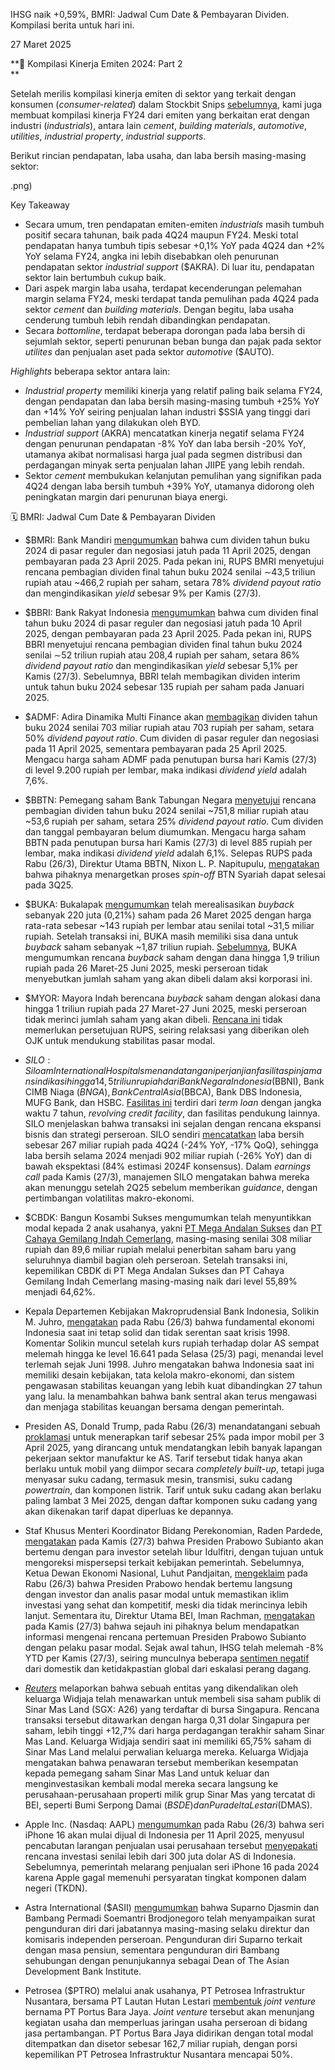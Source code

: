 IHSG naik +0,59%, BMRI: Jadwal Cum Date & Pembayaran Dividen. Kompilasi berita untuk hari ini.

27 Maret 2025

**📒 Kompilasi Kinerja Emiten 2024: Part 2  
**

Setelah merilis kompilasi kinerja emiten di sektor yang terkait dengan konsumen (_consumer-related_) dalam Stockbit Snips [sebelumnya](https://snips.stockbit.com/snips-terbaru/kompilasi-kinerja-emiten-2024-part-1), kami juga membuat kompilasi kinerja FY24 dari emiten yang berkaitan erat dengan industri (_industrials_), antara lain _cement_, _building materials_, _automotive_, _utilities_, _industrial property_, _industrial supports_.

Berikut rincian pendapatan, laba usaha, dan laba bersih masing-masing sektor:

.png)

Key Takeaway

- Secara umum, tren pendapatan emiten-emiten _industrials_ masih tumbuh positif secara tahunan, baik pada 4Q24 maupun FY24. Meski total pendapatan hanya tumbuh tipis sebesar +0,1% YoY pada 4Q24 dan +2% YoY selama FY24, angka ini lebih disebabkan oleh penurunan pendapatan sektor _industrial support_ ($AKRA). Di luar itu, pendapatan sektor lain bertumbuh cukup baik.
- Dari aspek margin laba usaha, terdapat kecenderungan pelemahan margin selama FY24, meski terdapat tanda pemulihan pada 4Q24 pada sektor _cement_ dan _building materials_. Dengan begitu, laba usaha cenderung tumbuh lebih rendah dibandingkan pendapatan.
- Secara _bottomline_, terdapat beberapa dorongan pada laba bersih di sejumlah sektor, seperti penurunan beban bunga dan pajak pada sektor _utilites_ dan penjualan aset pada sektor _automotive_ ($AUTO).

_Highlights_ beberapa sektor antara lain:

- _Industrial property_ memiliki kinerja yang relatif paling baik selama FY24, dengan pendapatan dan laba bersih masing-masing tumbuh +25% YoY dan +14% YoY seiring penjualan lahan industri $SSIA yang tinggi dari pembelian lahan yang dilakukan oleh BYD.
- _Industrial support_ (AKRA) mencatatkan kinerja negatif selama FY24 dengan penurunan pendapatan -8% YoY dan laba bersih -20% YoY, utamanya akibat normalisasi harga jual pada segmen distribusi dan perdagangan minyak serta penjualan lahan JIIPE yang lebih rendah.
- Sektor _cement_ membukukan kelanjutan pemulihan yang signifikan pada 4Q24 dengan laba bersih tumbuh +39% YoY, utamanya didorong oleh peningkatan margin dari penurunan biaya energi.

🗓️ BMRI: Jadwal Cum Date & Pembayaran Dividen

- $BMRI: Bank Mandiri [mengumumkan](https://www.idx.co.id/StaticData/NewsAndAnnouncement/ANNOUNCEMENTSTOCK/From_EREP/202503/3e05164931_ba2f82c41e.pdf) bahwa cum dividen tahun buku 2024 di pasar reguler dan negosiasi jatuh pada 11 April 2025, dengan pembayaran pada 23 April 2025. Pada pekan ini, RUPS BMRI menyetujui rencana pembagian dividen final tahun buku 2024 senilai ∼43,5 triliun rupiah atau ~466,2 rupiah per saham, setara 78% _dividend payout ratio_ dan mengindikasikan _yield_ sebesar 9% per Kamis (27/3).
- $BBRI: Bank Rakyat Indonesia [mengumumkan](https://www.idx.co.id/StaticData/NewsAndAnnouncement/ANNOUNCEMENTSTOCK/From_EREP/202503/239dfd777e_4741c6de3d.pdf) bahwa cum dividen final tahun buku 2024 di pasar reguler dan negosiasi jatuh pada 10 April 2025, dengan pembayaran pada 23 April 2025. Pada pekan ini, RUPS BBRI menyetujui rencana pembagian dividen final tahun buku 2024 senilai ∼52 triliun rupiah atau 208,4 rupiah per saham, setara 86% _dividend payout ratio_ dan mengindikasikan _yield_ sebesar 5,1% per Kamis (27/3). Sebelumnya, BBRI telah membagikan dividen interim untuk tahun buku 2024 sebesar 135 rupiah per saham pada Januari 2025.
- $ADMF: Adira Dinamika Multi Finance akan [membagikan](https://www.idx.co.id/StaticData/NewsAndAnnouncement/ANNOUNCEMENTSTOCK/From_EREP/202503/82d065d68a_3ae358ea7b.pdf) dividen tahun buku 2024 senilai 703 miliar rupiah atau 703 rupiah per saham, setara 50% _dividend payout ratio_. Cum dividen di pasar reguler dan negosiasi pada 11 April 2025, sementara pembayaran pada 25 April 2025. Mengacu harga saham ADMF pada penutupan bursa hari Kamis (27/3) di level 9.200 rupiah per lembar, maka indikasi _dividend yield_ adalah 7,6%.
- $BBTN: Pemegang saham Bank Tabungan Negara [menyetujui](https://www.cnnindonesia.com/ekonomi/20250326192735-78-1213439/btn-tebar-dividen-rp750-m-kepada-pemegang-saham) rencana pembagian dividen tahun buku 2024 senilai ~751,8 miliar rupiah atau ~53,6 rupiah per saham, setara 25% _dividend payout ratio_. Cum dividen dan tanggal pembayaran belum diumumkan. Mengacu harga saham BBTN pada penutupan bursa hari Kamis (27/3) di level 885 rupiah per lembar, maka indikasi _dividend yield_ adalah 6,1%. Selepas RUPS pada Rabu (26/3), Direktur Utama BBTN, Nixon L. P. Napitupulu, [mengatakan](https://www.antaranews.com/berita/4738885/spin-off-btn-syariah-ditargetkan-selesai-kuartal-iii-2025) bahwa pihaknya menargetkan proses _spin-off_ BTN Syariah dapat selesai pada 3Q25.
- $BUKA: Bukalapak [mengumumkan](https://www.idx.co.id/StaticData/NewsAndAnnouncement/ANNOUNCEMENTSTOCK/From_EREP/202503/f787df17b5_803e2a78d8.pdf) telah merealisasikan _buyback_ sebanyak 220 juta (0,21%) saham pada 26 Maret 2025 dengan harga rata-rata sebesar ~143 rupiah per lembar atau senilai total ~31,5 miliar rupiah. Setelah transaksi ini, BUKA masih memiliki sisa dana untuk _buyback_ saham sebanyak ~1,87 triliun rupiah. [Sebelumnya](https://snips.stockbit.com/snips-terbaru/kompilasi-kinerja-emiten-2024-part-1#:~:text=%24BUKA%3A%C2%A0Bukalapak,stabilitas%20pasar%20modal.), BUKA mengumumkan rencana _buyback_ saham dengan dana hingga 1,9 triliun rupiah pada 26 Maret-25 Juni 2025, meski perseroan tidak menyebutkan jumlah saham yang akan dibeli dalam aksi korporasi ini.
- $MYOR: Mayora Indah berencana _buyback_ saham dengan alokasi dana hingga 1 triliun rupiah pada 27 Maret-27 Juni 2025, meski perseroan tidak merinci jumlah saham yang akan dibeli. [Rencana ini](https://www.idx.co.id/StaticData/NewsAndAnnouncement/ANNOUNCEMENTSTOCK/From_EREP/202503/28a5e8e270_90f0bfc50f.pdf) tidak memerlukan persetujuan RUPS, seiring relaksasi yang diberikan oleh OJK untuk mendukung stabilitas pasar modal.
- $SILO: Siloam International Hospitals menandatangani perjanjian fasilitas pinjaman sindikasi hingga 14,5 triliun rupiah dari Bank Negara Indonesia ($BBNI), Bank CIMB Niaga ($BNGA), Bank Central Asia ($BBCA), Bank DBS Indonesia, MUFG Bank, dan HSBC. [Fasilitas ini](https://www.idx.co.id/StaticData/NewsAndAnnouncement/ANNOUNCEMENTSTOCK/From_EREP/202503/f49c12e1d9_4cdfd47f20.pdf) terdiri dari _term loan_ dengan jangka waktu 7 tahun, _revolving credit facility_, dan fasilitas pendukung lainnya. SILO menjelaskan bahwa transaksi ini sejalan dengan rencana ekspansi bisnis dan strategi perseroan. SILO sendiri [mencatatkan](https://emitten-announcement.stockbit.com/attachments/Siloam_International_Hospitals_GA_31_Des_2024.pdf) laba bersih sebesar 267 miliar rupiah pada 4Q24 (\-24% YoY, -17% QoQ), sehingga laba bersih selama 2024 menjadi 902 miliar rupiah (\-26% YoY) dan di bawah ekspektasi (84% estimasi 2024F konsensus). Dalam _earnings call_ pada Kamis (27/3), manajemen SILO mengatakan bahwa mereka akan menunggu setelah 2Q25 sebelum memberikan _guidance_, dengan pertimbangan volatilitas makro-ekonomi.
- $CBDK: Bangun Kosambi Sukses mengumumkan telah menyuntikkan modal kepada 2 anak usahanya, yakni [PT Mega Andalan Sukses](https://www.idx.co.id/StaticData/NewsAndAnnouncement/ANNOUNCEMENTSTOCK/From_EREP/202503/973f1d27d9_9c32e77577.pdf) dan [PT Cahaya Gemilang Indah Cemerlang](https://www.idx.co.id/StaticData/NewsAndAnnouncement/ANNOUNCEMENTSTOCK/From_EREP/202503/3ecd9e55a1_aa489be39a.pdf), masing-masing senilai 308 miliar rupiah dan 89,6 miliar rupiah melalui penerbitan saham baru yang seluruhnya diambil bagian oleh perseroan. Setelah transaksi ini, kepemilikan CBDK di PT Mega Andalan Sukses dan PT Cahaya Gemilang Indah Cemerlang masing-masing naik dari level 55,89% menjadi 64,62%.

- Kepala Departemen Kebijakan Makroprudensial Bank Indonesia, Solikin M. Juhro, [mengatakan](https://www.bloomberg.com/news/articles/2025-03-26/bi-says-indonesia-far-from-1998-crisis-despite-rupiah-slump) pada Rabu (26/3) bahwa fundamental ekonomi Indonesia saat ini tetap solid dan tidak serentan saat krisis 1998. Komentar Solikin muncul setelah kurs rupiah terhadap dolar AS sempat melemah hingga ke level 16.641 pada Selasa (25/3) pagi, menandai level terlemah sejak Juni 1998. Juhro mengatakan bahwa Indonesia saat ini memiliki desain kebijakan, tata kelola makro-ekonomi, dan sistem pengawasan stabilitas keuangan yang lebih kuat dibandingkan 27 tahun yang lalu. Ia menambahkan bahwa bank sentral akan terus mengawasi dan menjaga stabilitas keuangan bersama dengan pemerintah.
- Presiden AS, Donald Trump, pada Rabu (26/3) menandatangani sebuah [proklamasi](https://www.whitehouse.gov/presidential-actions/2025/03/adjusting-imports-of-automobiles-and-autombile-parts-into-the-united-states/) untuk menerapkan tarif sebesar 25% pada impor mobil per 3 April 2025, yang dirancang untuk mendatangkan lebih banyak lapangan pekerjaan sektor manufaktur ke AS. Tarif tersebut tidak hanya akan berlaku untuk mobil yang diimpor secara _completely built-up_, tetapi juga menyasar suku cadang, termasuk mesin, transmisi, suku cadang _powertrain_, dan komponen listrik. Tarif untuk suku cadang akan berlaku paling lambat 3 Mei 2025, dengan daftar komponen suku cadang yang akan dikenakan tarif dapat diperluas ke depannya.
- Staf Khusus Menteri Koordinator Bidang Perekonomian, Raden Pardede, [mengatakan](https://www.reuters.com/markets/asia/indonesia-seeks-calm-investors-after-stocks-rupiah-slide-2025-03-27/) pada Kamis (27/3) bahwa Presiden Prabowo Subianto akan bertemu dengan para investor setelah libur Idulfitri, dengan tujuan untuk mengoreksi mispersepsi terkait kebijakan pemerintah. Sebelumnya, Ketua Dewan Ekonomi Nasional, Luhut Pandjaitan, [mengeklaim](https://www.cnnindonesia.com/ekonomi/20250326193607-92-1213443/luhut-prabowo-akan-bertemu-langsung-investor-analis-pasar-modal) pada Rabu (26/3) bahwa Presiden Prabowo hendak bertemu langsung dengan investor dan analis pasar modal untuk memastikan iklim investasi yang sehat dan kompetitif, meski dia tidak merincinya lebih lanjut. Sementara itu, Direktur Utama BEI, Iman Rachman, [mengatakan](https://market.bisnis.com/read/20250327/7/1865126/perbaiki-iklim-investasi-prabowo-bakal-gelar-pertemuan-dengan-pelaku-pasar-modal) pada Kamis (27/3) bahwa sejauh ini pihaknya belum mendapatkan informasi mengenai rencana pertemuan Presiden Prabowo Subianto dengan pelaku pasar modal. Sejak awal tahun, IHSG telah melemah -8% YTD per Kamis (27/3), seiring munculnya beberapa [sentimen negatif](https://snips.stockbit.com/snips-terbaru/-bei-terapkan-trading-halt-pertama-kali-sejak-akhir-2020) dari domestik dan ketidakpastian global dari eskalasi perang dagang.
- _[Reuters](https://www.reuters.com/markets/deals/indonesias-widjaja-family-offers-take-sinarmas-land-private-986-million-deal-2025-03-27/)_ melaporkan bahwa sebuah entitas yang dikendalikan oleh keluarga Widjaja telah menawarkan untuk membeli sisa saham publik di Sinar Mas Land (SGX: A26) yang terdaftar di bursa Singapura. Rencana transaksi tersebut ditawarkan dengan harga 0,31 dolar Singapura per saham, lebih tinggi +12,7% dari harga perdagangan terakhir saham Sinar Mas Land. Keluarga Widjaja sendiri saat ini memiliki 65,75% saham di Sinar Mas Land melalui perwalian keluarga mereka. Keluarga Widjaja mengatakan bahwa penawaran tersebut memberikan kesempatan kepada pemegang saham Sinar Mas Land untuk keluar dan menginvestasikan kembali modal mereka secara langsung ke perusahaan-perusahaan properti milik grup Sinar Mas yang tercatat di BEI, seperti Bumi Serpong Damai ($BSDE) dan Puradelta Lestari ($DMAS).
- Apple Inc. (Nasdaq: AAPL) [mengumumkan](https://www.reuters.com/technology/apple-says-iphone-16-series-be-available-indonesia-april-11-2025-03-26/) pada Rabu (26/3) bahwa seri iPhone 16 akan mulai dijual di Indonesia per 11 April 2025, menyusul pencabutan larangan penjualan usai perusahaan tersebut [menyepakati](https://www.reuters.com/technology/indonesia-says-apple-should-soon-be-able-sell-iphone-16s-2025-02-26/) rencana investasi senilai lebih dari 300 juta dolar AS di Indonesia. Sebelumnya, pemerintah melarang penjualan seri iPhone 16 pada 2024 karena Apple gagal memenuhi persyaratan tingkat komponen dalam negeri (TKDN).
- Astra International ($ASII) [mengumumkan](https://www.idx.co.id/StaticData/NewsAndAnnouncement/ANNOUNCEMENTSTOCK/From_EREP/202503/e138d55657_744221391e.pdf) bahwa Suparno Djasmin dan Bambang Permadi Soemantri Brodjonegoro telah menyampaikan surat pengunduran diri dari jabatannya masing-masing selaku direktur dan komisaris independen perseroan. Pengunduran diri Suparno terkait dengan masa pensiun, sementara pengunduran diri Bambang sehubungan dengan penunjukannya sebagai Dean of The Asian Development Bank Institute.
- Petrosea ($PTRO) melalui anak usahanya, PT Petrosea Infrastruktur Nusantara, bersama PT Lautan Hutan Lestari [membentuk](https://www.idx.co.id/StaticData/NewsAndAnnouncement/ANNOUNCEMENTSTOCK/From_EREP/202503/0e582cf3a2_a444bbcff2.pdf) _joint venture_ bernama PT Portus Bara Jaya. _Joint venture_ tersebut akan menunjang kegiatan usaha dan memperluas jaringan usaha perseroan di bidang jasa pertambangan. PT Portus Bara Jaya didirikan dengan total modal ditempatkan dan disetor sebesar 162,7 miliar rupiah, dengan porsi kepemilikan PT Petrosea Infrastruktur Nusantara mencapai 50%.
